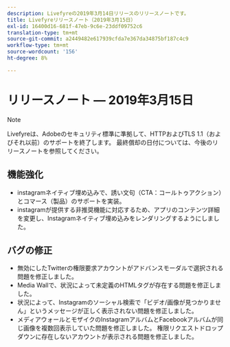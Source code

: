 ```yaml
---
description: Livefyreの2019年3月14日リリースのリリースノートです。
title: Livefyreリリースノート（2019年3月15日）
exl-id: 16400d16-681f-47eb-9c6e-23ddf09752c6
translation-type: tm+mt
source-git-commit: a2449482e617939cfda7e367da34875bf187c4c9
workflow-type: tm+mt
source-wordcount: '156'
ht-degree: 8%

---
```


# リリースノート — 2019年3月15日

>[!NOTE]
>
>Livefyreは、Adobeのセキュリティ標準に準拠して、HTTPおよびTLS 1.1（およびそれ以前）のサポートを終了します。  最終償却の日付については、今後のリリースノートを参照してください。

## 機能強化

* instagramネイティブ埋め込みで、誘い文句（CTA：コールトゥアクション）とコマース（製品）のサポートを実装。
* instagramが提供する非推奨機能に対応するため、アプリのコンテンツ詳細を変更し、Instagramネイティブ埋め込みをレンダリングするようにしました。


## バグの修正

* 無効にしたTwitterの権限要求アカウントがアドバンスモーダルで選択される問題を修正しました。
* Media Wallで、状況によって未定義のHTMLタグが存在する問題を修正しました。
* 状況によって、Instagramのソーシャル検索で「ビデオ/画像が見つかりません」というメッセージが正しく表示されない問題を修正しました。
* メディアウォールとモザイクのInstagramアルバムとFacebookアルバムが同じ画像を複数回表示していた問題を修正しました。
権限リクエストドロップダウンに存在しないアカウントが表示される問題を修正しました。
